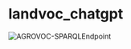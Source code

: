 # landvoc_chatgpt

![AGROVOC-SPARQLEndpoint](https://github.com/asanchez75/landvoc_chatgpt/assets/383566/043e1e5a-d50f-4b3a-b1ea-7ea033c09082)


